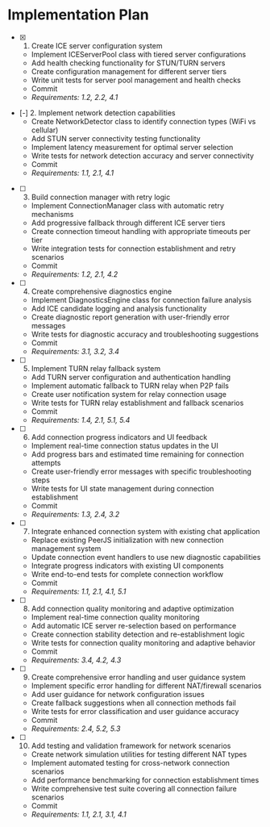 # Implementation Plan

- [x] 1. Create ICE server configuration system
  - Implement ICEServerPool class with tiered server configurations
  - Add health checking functionality for STUN/TURN servers
  - Create configuration management for different server tiers
  - Write unit tests for server pool management and health checks
  - Commit
  - _Requirements: 1.2, 2.2, 4.1_

- [-] 2. Implement network detection capabilities
  - Create NetworkDetector class to identify connection types (WiFi vs cellular)
  - Add STUN server connectivity testing functionality
  - Implement latency measurement for optimal server selection
  - Write tests for network detection accuracy and server connectivity
  - Commit
  - _Requirements: 1.1, 2.1, 4.1_

- [ ] 3. Build connection manager with retry logic
  - Implement ConnectionManager class with automatic retry mechanisms
  - Add progressive fallback through different ICE server tiers
  - Create connection timeout handling with appropriate timeouts per tier
  - Write integration tests for connection establishment and retry scenarios
  - Commit
  - _Requirements: 1.2, 2.1, 4.2_

- [ ] 4. Create comprehensive diagnostics engine
  - Implement DiagnosticsEngine class for connection failure analysis
  - Add ICE candidate logging and analysis functionality
  - Create diagnostic report generation with user-friendly error messages
  - Write tests for diagnostic accuracy and troubleshooting suggestions
  - Commit
  - _Requirements: 3.1, 3.2, 3.4_

- [ ] 5. Implement TURN relay fallback system
  - Add TURN server configuration and authentication handling
  - Implement automatic fallback to TURN relay when P2P fails
  - Create user notification system for relay connection usage
  - Write tests for TURN relay establishment and fallback scenarios
  - Commit
  - _Requirements: 1.4, 2.1, 5.1, 5.4_

- [ ] 6. Add connection progress indicators and UI feedback
  - Implement real-time connection status updates in the UI
  - Add progress bars and estimated time remaining for connection attempts
  - Create user-friendly error messages with specific troubleshooting steps
  - Write tests for UI state management during connection establishment
  - Commit
  - _Requirements: 1.3, 2.4, 3.2_

- [ ] 7. Integrate enhanced connection system with existing chat application
  - Replace existing PeerJS initialization with new connection management system
  - Update connection event handlers to use new diagnostic capabilities
  - Integrate progress indicators with existing UI components
  - Write end-to-end tests for complete connection workflow
  - Commit
  - _Requirements: 1.1, 2.1, 4.1, 5.1_

- [ ] 8. Add connection quality monitoring and adaptive optimization
  - Implement real-time connection quality monitoring
  - Add automatic ICE server re-selection based on performance
  - Create connection stability detection and re-establishment logic
  - Write tests for connection quality monitoring and adaptive behavior
  - Commit
  - _Requirements: 3.4, 4.2, 4.3_

- [ ] 9. Create comprehensive error handling and user guidance system
  - Implement specific error handling for different NAT/firewall scenarios
  - Add user guidance for network configuration issues
  - Create fallback suggestions when all connection methods fail
  - Write tests for error classification and user guidance accuracy
  - Commit
  - _Requirements: 2.4, 5.2, 5.3_

- [ ] 10. Add testing and validation framework for network scenarios
  - Create network simulation utilities for testing different NAT types
  - Implement automated testing for cross-network connection scenarios
  - Add performance benchmarking for connection establishment times
  - Write comprehensive test suite covering all connection failure scenarios
  - Commit
  - _Requirements: 1.1, 2.1, 3.1, 4.1_

